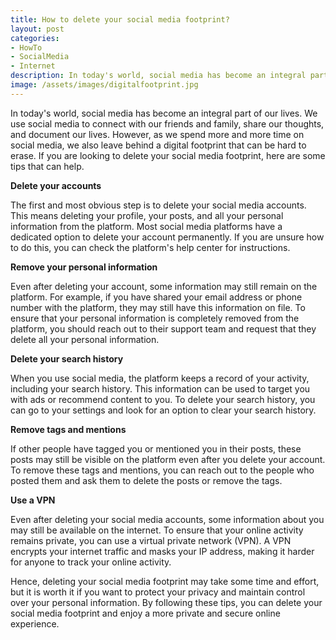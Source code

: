 ```yaml
---
title: How to delete your social media footprint?
layout: post
categories:
- HowTo
- SocialMedia
- Internet
description: In today's world, social media has become an integral part of our lives.
image: /assets/images/digitalfootprint.jpg
---
```


In today's world, social media has become an integral part of our lives. We use social media to connect with our friends and family, share our thoughts, and document our lives. However, as we spend more and more time on social media, we also leave behind a digital footprint that can be hard to erase. If you are looking to delete your social media footprint, here are some tips that can help.

**Delete your accounts**

The first and most obvious step is to delete your social media accounts. This means deleting your profile, your posts, and all your personal information from the platform. Most social media platforms have a dedicated option to delete your account permanently. If you are unsure how to do this, you can check the platform's help center for instructions.

**Remove your personal information**

Even after deleting your account, some information may still remain on the platform. For example, if you have shared your email address or phone number with the platform, they may still have this information on file. To ensure that your personal information is completely removed from the platform, you should reach out to their support team and request that they delete all your personal information.

**Delete your search history**

When you use social media, the platform keeps a record of your activity, including your search history. This information can be used to target you with ads or recommend content to you. To delete your search history, you can go to your settings and look for an option to clear your search history.

**Remove tags and mentions**

If other people have tagged you or mentioned you in their posts, these posts may still be visible on the platform even after you delete your account. To remove these tags and mentions, you can reach out to the people who posted them and ask them to delete the posts or remove the tags.

**Use a VPN**

Even after deleting your social media accounts, some information about you may still be available on the internet. To ensure that your online activity remains private, you can use a virtual private network (VPN). A VPN encrypts your internet traffic and masks your IP address, making it harder for anyone to track your online activity.

Hence, deleting your social media footprint may take some time and effort, but it is worth it if you want to protect your privacy and maintain control over your personal information. By following these tips, you can delete your social media footprint and enjoy a more private and secure online experience.
